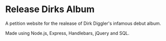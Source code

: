 # Release Dirks Album

A petition website for the realease of Dirk Diggler's infamous debut album.

Made using Node.js, Express, Handlebars, jQuery and SQL.
